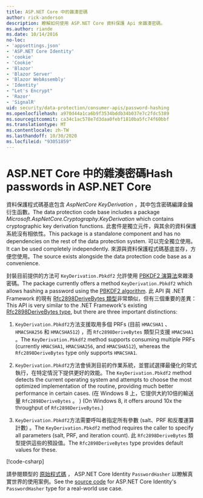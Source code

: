 ```yaml
---
title: ASP.NET Core 中的雜湊密碼
author: rick-anderson
description: 瞭解如何使用 ASP.NET Core 資料保護 Api 來雜湊密碼。
ms.author: riande
ms.date: 10/14/2016
no-loc:
- 'appsettings.json'
- 'ASP.NET Core Identity'
- 'cookie'
- 'Cookie'
- 'Blazor'
- 'Blazor Server'
- 'Blazor WebAssembly'
- 'Identity'
- "Let's Encrypt"
- 'Razor'
- 'SignalR'
uid: security/data-protection/consumer-apis/password-hashing
ms.openlocfilehash: a970d44a1ca6b9f3534bddb34b037e7c2fdc5389
ms.sourcegitcommit: ca34c1ac578e7d3daa0febf1810ba5fc74f60bbf
ms.translationtype: MT
ms.contentlocale: zh-TW
ms.lasthandoff: 10/30/2020
ms.locfileid: "93051859"
---
```

# <a name="hash-passwords-in-aspnet-core"></a><span data-ttu-id="fbd03-103">ASP.NET Core 中的雜湊密碼</span><span class="sxs-lookup"><span data-stu-id="fbd03-103">Hash passwords in ASP.NET Core</span></span>

<span data-ttu-id="fbd03-104">資料保護程式碼基底包含 *AspNetCore KeyDerivation* ，其中包含密碼編譯金鑰衍生函數。</span><span class="sxs-lookup"><span data-stu-id="fbd03-104">The data protection code base includes a package *Microsoft.AspNetCore.Cryptography.KeyDerivation* which contains cryptographic key derivation functions.</span></span> <span data-ttu-id="fbd03-105">此套件是獨立元件，與其余的資料保護系統沒有相依性。</span><span class="sxs-lookup"><span data-stu-id="fbd03-105">This package is a standalone component and has no dependencies on the rest of the data protection system.</span></span> <span data-ttu-id="fbd03-106">可以完全獨立使用。</span><span class="sxs-lookup"><span data-stu-id="fbd03-106">It can be used completely independently.</span></span> <span data-ttu-id="fbd03-107">來源與資料保護程式碼基底並存，方便您使用。</span><span class="sxs-lookup"><span data-stu-id="fbd03-107">The source exists alongside the data protection code base as a convenience.</span></span>

<span data-ttu-id="fbd03-108">封裝目前提供的方法可 `KeyDerivation.Pbkdf2` 允許使用 [PBKDF2 演算法](https://tools.ietf.org/html/rfc2898#section-5.2)來雜湊密碼。</span><span class="sxs-lookup"><span data-stu-id="fbd03-108">The package currently offers a method `KeyDerivation.Pbkdf2` which allows hashing a password using the [PBKDF2 algorithm](https://tools.ietf.org/html/rfc2898#section-5.2).</span></span> <span data-ttu-id="fbd03-109">此 API 與 .NET Framework 的現有 [Rfc2898DeriveBytes 類型](/dotnet/api/system.security.cryptography.rfc2898derivebytes)非常類似，但有三個重要的差異：</span><span class="sxs-lookup"><span data-stu-id="fbd03-109">This API is very similar to the .NET Framework's existing [Rfc2898DeriveBytes type](/dotnet/api/system.security.cryptography.rfc2898derivebytes), but there are three important distinctions:</span></span>

1. <span data-ttu-id="fbd03-110">`KeyDerivation.Pbkdf2`方法支援取用多個 PRFs (目前 `HMACSHA1` 、 `HMACSHA256` 和 `HMACSHA512`) ，而 `Rfc2898DeriveBytes` 類型只支援 `HMACSHA1` 。</span><span class="sxs-lookup"><span data-stu-id="fbd03-110">The `KeyDerivation.Pbkdf2` method supports consuming multiple PRFs (currently `HMACSHA1`, `HMACSHA256`, and `HMACSHA512`), whereas the `Rfc2898DeriveBytes` type only supports `HMACSHA1`.</span></span>

2. <span data-ttu-id="fbd03-111">`KeyDerivation.Pbkdf2`方法會偵測目前的作業系統，並嘗試選擇最優化的常式執行，在特定情況下提供更好的效能。</span><span class="sxs-lookup"><span data-stu-id="fbd03-111">The `KeyDerivation.Pbkdf2` method detects the current operating system and attempts to choose the most optimized implementation of the routine, providing much better performance in certain cases.</span></span> <span data-ttu-id="fbd03-112"> (在 Windows 8 上，它提供大約10倍的輸送量 `Rfc2898DeriveBytes` 。 ) </span><span class="sxs-lookup"><span data-stu-id="fbd03-112">(On Windows 8, it offers around 10x the throughput of `Rfc2898DeriveBytes`.)</span></span>

3. <span data-ttu-id="fbd03-113">`KeyDerivation.Pbkdf2`方法需要呼叫者指定所有參數 (salt、PRF 和反覆運算計數) 。</span><span class="sxs-lookup"><span data-stu-id="fbd03-113">The `KeyDerivation.Pbkdf2` method requires the caller to specify all parameters (salt, PRF, and iteration count).</span></span> <span data-ttu-id="fbd03-114">此 `Rfc2898DeriveBytes` 類型提供這些的預設值。</span><span class="sxs-lookup"><span data-stu-id="fbd03-114">The `Rfc2898DeriveBytes` type provides default values for these.</span></span>

[!code-csharp[](password-hashing/samples/passwordhasher.cs)]

<span data-ttu-id="fbd03-115">請參閱類型的 [原始程式碼](https://github.com/dotnet/AspNetCore/blob/master/src/Identity/Extensions.Core/src/PasswordHasher.cs) ， ASP.NET Core Identity `PasswordHasher` 以瞭解真實世界的使用案例。</span><span class="sxs-lookup"><span data-stu-id="fbd03-115">See the [source code](https://github.com/dotnet/AspNetCore/blob/master/src/Identity/Extensions.Core/src/PasswordHasher.cs) for ASP.NET Core Identity's `PasswordHasher` type for a real-world use case.</span></span>
